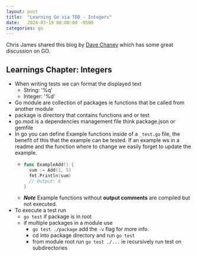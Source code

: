 ```yaml
---
layout: post
title:  "Learning Go via TDD - Integers"
date:   2024-03-19 08:00:00 -0500
categories: go
---
```


Chris James shared this blog by [Dave Chaney](https://dave.cheney.net/2014/12/01/five-suggestions-for-setting-up-a-go-project) which has some great discussion on GO.

## Learnings Chapter: Integers

- When writing tests we can format the displayed text
  - String: '%q'
  - Integer: '%d'
- Go module are collection of packages ie functions that be called from another module
- package is directory that contains functions and or test
- go.mod is a dependencies management file think package.json or gemfile
- In go you can define Example functions inside of a `_test.go` file, the benefit of this that the example can be tested. If an example ws in a readme and the function where to change we easily forget to update the example.
  - ```go
    func ExampleAdd() {
	  sum := Add(1, 5)
	  fmt.Println(sum)
	  // Output: 6
    }
  - **_Note_** Example functions without **output comments** are compiled but not executed.
- To execute a test run
  - `go test` if package is in root
  - if multiple packages in a module use
    - `go test ./package` add the `-v` flag for more info.
    - cd into package directory and run `go test`
    - from module root run `go test ./...` ie recursively run test on subdirectories
